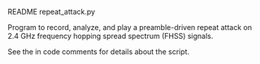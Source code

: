 README
repeat_attack.py

Program to record, analyze, and play a preamble-driven 
repeat attack on 2.4 GHz frequency hopping spread spectrum
(FHSS) signals.

See the in code comments for details about the script.




